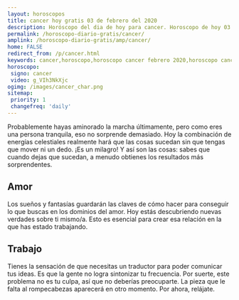 ```yaml
---
layout: horoscopos
title: cancer hoy gratis 03 de febrero del 2020 
description: Horóscopo del dia de hoy para cancer. Horoscopo de hoy 03 de febrero del 2020. Las predicciones de amor, trabajo, vida personal gratis.
permalink: /horoscopo-diario-gratis/cancer/
amplink: /horoscopo-diario-gratis/amp/cancer/
home: FALSE
redirect_from: /p/cancer.html
keywords: cancer,horoscopo,horoscopo cancer febrero 2020,horoscopo cancer hoy,tarot cancer febrero 2020,horoscopo cancer,tarot cancer hoy,horoscopo de hoy,horoscopo diario,tarot del amor,horoscopo de hoy cancer,horoscopo diario del tarot, Horoscopo de hoy cancer 03 de febrero del 2020,horóscopo del día,signos zodiacales 2020, el horoscopo de hoy
horoscopo:
 signo: cancer
 video: g_VIh3NkXjc
ogimg: /images/cancer_char.png
sitemap:
 priority: 1
 changefreq: 'daily'
---
```



Probablemente hayas aminorado la marcha últimamente, pero como eres una persona tranquila, eso no sorprende demasiado. Hoy la combinación de energías celestiales realmente hará que las cosas sucedan sin que tengas que mover ni un dedo. ¡Es un milagro! Y así son las cosas: sabes que cuando dejas que sucedan, a menudo obtienes los resultados más sorprendentes.

## Amor

Los sueños y fantasías guardarán las claves de cómo hacer para conseguir lo que buscas en los dominios del amor. Hoy estás descubriendo nuevas verdades sobre ti mismo/a. Esto es esencial para crear esa relación en la que has estado trabajando.

## Trabajo

Tienes la sensación de que necesitas un traductor para poder comunicar tus ideas. Es que la gente no logra sintonizar tu frecuencia. Por suerte, este problema no es tu culpa, así que no deberías preocuparte. La pieza que le falta al rompecabezas aparecerá en otro momento. Por ahora, relájate.
